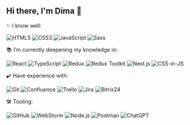 ## Hi there, I'm Dima 👋

✨ I know well:<br>

  ![HTML5](https://img.shields.io/badge/html5-E34F26.svg?style=for-the-badge&logo=html5&logoColor=white)
  ![CSS3](https://img.shields.io/badge/css3-1572B6.svg?style=for-the-badge&logo=css3&logoColor=white)
  ![JavaScript](https://img.shields.io/badge/javascript-F7DF1E.svg?style=for-the-badge&logo=javascript&logoColor=black)
  ![Sass](https://img.shields.io/badge/sass-CC6699.svg?style=for-the-badge&logo=sass&logoColor=white)

📚 I’m currently deepening my knowledge in:<br>

  ![React](https://img.shields.io/badge/react-20232A.svg?style=for-the-badge&logo=react&logoColor=61DAFB)
  ![TypeScript](https://img.shields.io/badge/typescript-007ACC.svg?style=for-the-badge&logo=typescript&logoColor=white)
  ![Redux](https://img.shields.io/badge/redux-764ABC.svg?style=for-the-badge&logo=redux&logoColor=white)
  ![Redux Toolkit](https://img.shields.io/badge/redux%20toolkit-764ABC.svg?style=for-the-badge&logo=redux&logoColor=white)
  ![Next.js](https://img.shields.io/badge/next.js-000000.svg?style=for-the-badge&logo=nextdotjs&logoColor=white)
  ![CSS-in-JS](https://img.shields.io/badge/css--in--js-20232A.svg?style=for-the-badge&logo=styled-components&logoColor=DB7093)


✔️ Have experience with:

![Git](https://img.shields.io/badge/git-F05032.svg?style=for-the-badge&logo=git&logoColor=white)
![Confluence](https://img.shields.io/badge/confluence-172B4D.svg?style=for-the-badge&logo=confluence&logoColor=white)
![Trello](https://img.shields.io/badge/trello-0079BF.svg?style=for-the-badge&logo=trello&logoColor=white)
![Jira](https://img.shields.io/badge/jira-0052CC.svg?style=for-the-badge&logo=jira&logoColor=white)
![Bitrix24](https://img.shields.io/badge/bitrix24-18A1E5.svg?style=for-the-badge&logo=bitrix24&logoColor=white)


🛠️ Tooling:<br>

![GitHub](https://img.shields.io/badge/github-181717.svg?style=for-the-badge&logo=github&logoColor=white)
![WebStorm](https://img.shields.io/badge/webstorm-000000.svg?style=for-the-badge&logo=webstorm&logoColor=white)
![Node.js](https://img.shields.io/badge/node.js-339933.svg?style=for-the-badge&logo=nodedotjs&logoColor=white)
![Postman](https://img.shields.io/badge/postman-FF6C37.svg?style=for-the-badge&logo=postman&logoColor=white)
![ChatGPT](https://img.shields.io/badge/chatgpt-00A67E.svg?style=for-the-badge&logo=openai&logoColor=white)
